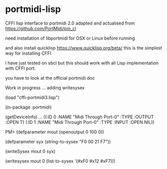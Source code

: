 # portmidi-lisp
CFFI lisp interface to portmidi 2.0 
adapted and actualised from https://github.com/PortMidi/pm_cl

need installation of libportmidi for OSX or Linux before running

and also install quicklisp https://www.quicklisp.org/beta/  this is the simplest way for installing CFFI

I have just tested on sbcl but this should work with all Lisp implementation with CFFI port.

you have to look at the official portmidi doc

Work in progress ... adding writesysex

(load "cffi-portmidi3.lisp")

(in-package :portmidi)

(getDeviceInfo)
 ...
((:ID 0 :NAME "Midi Through Port-0" :TYPE :OUTPUT :OPEN T)
 (:ID 1 :NAME "Midi Through Port-0" :TYPE :INPUT :OPEN NIL))

PM> (defparameter mout (openoutput 0 100 0))

(defparameter syx  (string-to-sysex  "F0 00 21 F7"))

(writeSysex mout 0 syx)

(writesysex mout 0 (list-to-sysex '(#xF0 #x12 #xF7)))
